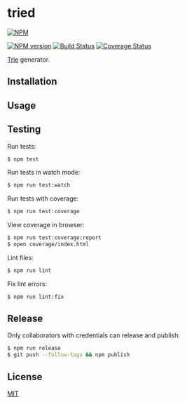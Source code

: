 # tried

[![NPM](https://nodei.co/npm/tried.png)](https://nodei.co/npm/tried/)

[![NPM version](https://img.shields.io/npm/v/tried.svg)](https://www.npmjs.com/package/tried)
[![Build Status](https://travis-ci.org/remarkablemark/tried.svg?branch=master)](https://travis-ci.org/remarkablemark/tried)
[![Coverage Status](https://coveralls.io/repos/github/remarkablemark/tried/badge.svg?branch=master)](https://coveralls.io/github/remarkablemark/tried?branch=master)

[Trie](https://wikipedia.org/wiki/Trie) generator.

## Installation

## Usage

## Testing

Run tests:

```sh
$ npm test
```

Run tests in watch mode:

```sh
$ npm run test:watch
```

Run tests with coverage:

```sh
$ npm run test:coverage
```

View coverage in browser:

```sh
$ npm run test:coverage:report
$ open coverage/index.html
```

Lint files:

```sh
$ npm run lint
```

Fix lint errors:

```sh
$ npm run lint:fix
```

## Release

Only collaborators with credentials can release and publish:

```sh
$ npm run release
$ git push --follow-tags && npm publish
```

## License

[MIT](https://github.com/remarkablemark/tried/blob/master/LICENSE)
